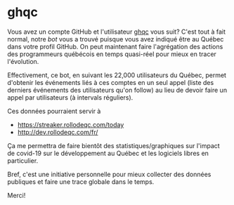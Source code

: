 # ghqc

Vous avez un compte GitHub et l'utilisateur [ghqc](https://github.com/ghqc) vous suit? C'est tout à fait normal, notre *bot* vous a trouvé puisque vous avez indiqué être au Québec dans votre profil GitHub. On peut maintenant faire l'agrégation des actions des programmeurs québécois en temps quasi-réel pour mieux en tracer l'évolution.

Effectivement, ce bot, en suivant les 22,000 utilisateurs du Québec, permet d'obtenir les événements liés à ces comptes en un seul appel (liste des derniers événements des utilisateurs qu'on follow) au lieu de devoir faire un appel par utilisateurs (à intervals réguliers).

Ces données pourraient servir à

- https://streaker.rollodeqc.com/today
- http://dev.rollodeqc.com/fr/

Ça me permettra de faire bientôt des statistiques/graphiques sur l'impact de covid-19 sur le développement au Québec et les logiciels libres en particulier.

Bref, c'est une initiative personnelle pour mieux collecter des données publiques et faire une trace globale dans le temps.

Merci!

